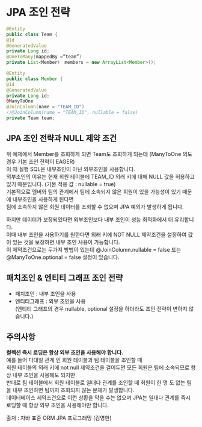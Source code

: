 # JPA 조인 전략
 ```java
 @Entity
 public class Team {
 @Id
@GeneratedValue 
private Long id;
 @OneToMany(mappedBy =”team”)
 private List<Member〉 members = new ArrayList<Member>();
 ```
```java
@Entity
public class Member {
@Id 
@GeneratedValue 
private Long id;
0ManyToOne
@JoinColumn(name = "TEAM_ID")
//@JoinColumn(name = "TEAM_ID", nullable = false)
private Team team;
```

##  JPA 조인 전략과 NULL 제약 조건
   위 예제에서 Member를 조회하게 되면 Team도 조회하게 되는데 (ManyToOne 의도 경우 기본 조인 전략이 EAGER)  
  이 때 실행 SQL은 내부조인이 아닌 외부조인을 사용합니다.  
  외부조인의 이유는 현재 회원 테이블에 TEAM_ID 외래 키에 대해 NULL 값을 허용하고 있기 때문입니다. (기본 적용 값 : nullable = true)  
  기본적으로 멤버와 팀의 관계에서 팀에 소속되지 않은 회원이 있을 가능성이 있기 때문에 내부조인을 사용하게 된다면  
  팀에 소속하지 않은 회원 데이터를 조회할 수 없으며 JPA 예외가 발생하게 됩니다.  
  
  하지만 데이터가 보장되있다면 외부조인보다 내부 조인이 성능 최적화에서 더 유리합니다.  
  이때 내부 조인을 사용하기를 원한다면 외래 키에 NOT NULL 제약조건을 설정하여 값이 있는 것을 보장하면 내부 조인 사용이 가능합니다.  
  이 제약조건으로는 두가지 방법이 있는데 @JoinColumn.nullable = false 또는 @ManyToOne.optional = false 설정이 있습니다.
  
## 패치조인 & 엔티티 그래프 조인 전략
   - 패치조인 : 내부 조인을 사용
   - 엔티티그래프 : 외부 조인을 사용  
   (엔티티 그래프의 경우 nullable, optional 설정을 하더라도 조인 전략이 변하지 않습니다.)
  
## 주의사항
   **컬렉션 즉시 로딩은 항상 외부 조인을 사용해야 합니다.**   
     예를 들어 다대일 관계 인 회원 테이블과 팀 테이블을 조인할 때  
     회원 테이블의 외래 키에 not null 제약조건을 걸어두면 모든 회원은 팀에 소속되므로 항상 내부 조인을 사용해도 되지만  
     반대로 팀 테이블에서 회원 테이블로 일대다 관계를 조인할 때 회원이 한 명 도 없는 팀을 내부 조인하면 팀까지 조회되지 않는 문제가 발생합니다.  
     데이터베이스 제약조건으로 이런 상황을 막을 수는 없으며 JPA는 일대다 관계를 즉시 로딩할 때 항상 외부 조인을 사용해야만 합니다.

  
출처 : 자바 표준 ORM JPA 프로그래밍 (김영한)
